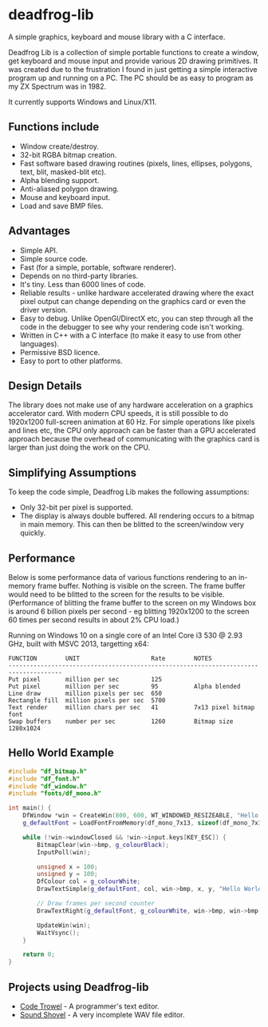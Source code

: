 # deadfrog-lib
A simple graphics, keyboard and mouse library with a C interface.

Deadfrog Lib is a collection of simple portable functions to create a window, get keyboard and mouse input and provide various 2D drawing primitives. It was created due to the frustration I found in just getting a simple interactive program up and running on a PC. The PC should be as easy to program as my ZX Spectrum was in 1982.

It currently supports Windows and Linux/X11.

## Functions include

* Window create/destroy.
* 32-bit RGBA bitmap creation.
* Fast software based drawing routines (pixels, lines, ellipses, polygons, text, blit, masked-blit etc).
* Alpha blending support.
* Anti-aliased polygon drawing.
* Mouse and keyboard input.
* Load and save BMP files.

## Advantages

* Simple API.
* Simple source code.
* Fast (for a simple, portable, software renderer).
* Depends on no third-party libraries.
* It's tiny. Less than 6000 lines of code.
* Reliable results - unlike hardware accelerated drawing where the exact pixel output can change depending on the graphics card or even the driver version.
* Easy to debug. Unlike OpenGl/DirectX etc, you can step through all the code in the debugger to see why your rendering code isn't working.
* Written in C++ with a C interface (to make it easy to use from other languages).
* Permissive BSD licence.
* Easy to port to other platforms.

## Design Details

The library does not make use of any hardware acceleration on a graphics accelerator card. With modern CPU speeds, it is still possible to do 1920x1200 full-screen animation at 60 Hz. For simple operations like pixels and lines etc, the CPU only approach can be faster than a GPU accelerated approach because the overhead of communicating with the graphics card is larger than just doing the work on the CPU.

## Simplifying Assumptions

To keep the code simple, Deadfrog Lib makes the following assumptions:

* Only 32-bit per pixel is supported.
* The display is always double buffered. All rendering occurs to a bitmap in main memory. This can then be blitted to the screen/window very quickly.

## Performance

Below is some performance data of various functions rendering to an in-memory frame buffer. Nothing is visible on the screen. The frame buffer would need to be blitted to the screen for the results to be visible. (Performance of blitting the frame buffer to the screen on my Windows box is around 6 billion pixels per second - eg blitting 1920x1200 to the screen 60 times per second results in about 2% CPU load.)

Running on Windows 10 on a single core of an Intel Core i3 530 @ 2.93 GHz, built with MSVC 2013, targetting x64:

    FUNCTION        UNIT                    Rate        NOTES
    -------------------------------------------------------------------------------------
    Put pixel       million per sec         125
    Put pixel       million per sec         95          Alpha blended
    Line draw       million pixels per sec  650
    Rectangle fill  million pixels per sec  5700
    Text render     million chars per sec   41          7x13 pixel bitmap font
    Swap buffers    number per sec          1260        Bitmap size 1280x1024

## Hello World Example

~~~~c++
#include "df_bitmap.h"
#include "df_font.h"
#include "df_window.h"
#include "fonts/df_mono.h"

int main() { 
    DfWindow *win = CreateWin(800, 600, WT_WINDOWED_RESIZEABLE, "Hello World Example");
    g_defaultFont = LoadFontFromMemory(df_mono_7x13, sizeof(df_mono_7x13));

    while (!win->windowClosed && !win->input.keys[KEY_ESC]) {
        BitmapClear(win->bmp, g_colourBlack);
        InputPoll(win);

        unsigned x = 100;
        unsigned y = 100;
        DfColour col = g_colourWhite;
        DrawTextSimple(g_defaultFont, col, win->bmp, x, y, "Hello World!");

        // Draw frames per second counter
        DrawTextRight(g_defaultFont, g_colourWhite, win->bmp, win->bmp->width - 5, 0, "FPS:%i", win->fps);

        UpdateWin(win);
        WaitVsync();
    }

    return 0;
}
~~~~

## Projects using Deadfrog-lib

* [Code Trowel](http://deadfrog.co.uk) - A programmer's text editor.
* [Sound Shovel](https://github.com/abainbridge/sound_shovel) - A very incomplete WAV file editor.
